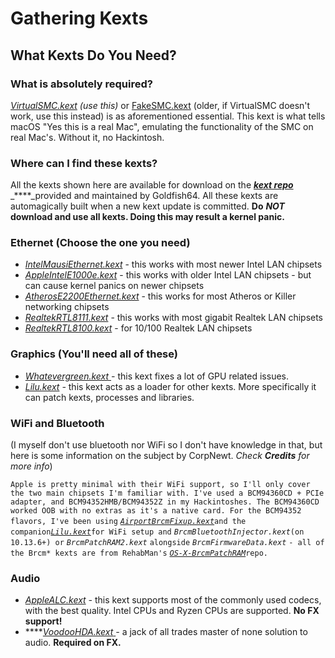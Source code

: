 # Gathering Kexts

## What Kexts Do You Need?

### **What is absolutely required?**

[_VirtualSMC.kext_](https://github.com/acidanthera/VirtualSMC) _\(use this\)_ or [FakeSMC.kext](https://github.com/RehabMan/OS-X-FakeSMC-kozlek) \(older, if VirtualSMC doesn't work, use this instead\) is as aforementioned essential. This kext is what tells macOS "Yes this is a real Mac", emulating the functionality of the SMC on real Mac's. Without it, no Hackintosh.

### Where can I find these kexts?

All the kexts shown here are available for download on the [_**kext repo**_](https://1drv.ms/f/s!AiP7m5LaOED-m-J8-MLJGnOgAqnjGw) _****_provided and maintained by Goldfish64. All these kexts are automagically built when a new kext update is committed. **Do** _**NOT**_ **download and use all kexts. Doing this may result a kernel panic.**

### Ethernet \(Choose the one you need\)

* _​_[_IntelMausiEthernet.kext_](https://github.com/Mieze/IntelMausiEthernet) - this works with most newer Intel LAN chipsets
* [_AppleIntelE1000e.kext_](https://sourceforge.net/projects/osx86drivers/) - this works with older Intel LAN chipsets - but can cause kernel panics on newer chipsets
* _​_[_AtherosE2200Ethernet.kext_](https://github.com/Mieze/AtherosE2200Ethernet) - this works for most Atheros or Killer networking chipsets
* _​_[_RealtekRTL8111.kext_](https://github.com/Mieze/RTL8111_driver_for_OS_X) - this works with most gigabit Realtek LAN chipsets
* _​_[_RealtekRTL8100.kext_](https://github.com/Mieze/RealtekRTL8100) - for 10/100 Realtek LAN chipsets

### Graphics \(You'll need all of these\)

* [_Whatevergreen.kext_ ](https://github.com/acidanthera/WhateverGreen)_-_ this kext fixes a lot of GPU related issues.
* [_Lilu.kext_](https://github.com/acidanthera/Lilu) _-_ this kext acts as a loader for other kexts. More specifically it can patch kexts, processes and libraries.

### WiFi and Bluetooth 

\(I myself don't use bluetooth nor WiFi so I don't have knowledge in that, but here is some information on the subject by CorpNewt. _Check **Credits** for more info_\) 

`Apple is pretty minimal with their WiFi support, so I'll only cover the two main chipsets I'm familiar with. I've used a BCM94360CD + PCIe adapter, and BCM94352HMB/BCM94352Z in my Hackintoshes. The BCM94360CD worked OOB with no extras as it's a native card. For the BCM94352 flavors, I've been using` [_`AirportBrcmFixup.kext`_](https://github.com/acidanthera/AirportBrcmFixup)`and the companion`[_`Lilu.kext`_](https://github.com/vit9696/Lilu/releases)`for WiFi setup and` _`BrcmBluetoothInjector.kext`_`(on 10.13.6+) or` _`BrcmPatchRAM2.kext`_ `alongside` _`BrcmFirmwareData.kext`_ `- all of the Brcm* kexts are from RehabMan's` [_`OS-X-BrcmPatchRAM`_](https://github.com/RehabMan/OS-X-BrcmPatchRAM)`repo.`

### Audio

* [_AppleALC.kext_](https://github.com/acidanthera/AppleALC) _-_ this kext supports most of the commonly used codecs, with the best quality. Intel CPUs and Ryzen CPUs are supported. **No FX support!**
* \*\*\*\*[_VoodooHDA.kext_ ](https://sourceforge.net/projects/voodoohda/)_-_ a jack of all trades master of none solution to audio. **Required on FX.**

